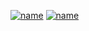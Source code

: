 [![name](https://blog.metacubic.org/content/images/2022/05/meta.1.png)](https://blog.metacubic.org/the-internet-and-web2-0/)
[![name](https://blog.metacubic.org/content/images/2022/05/meta.2.png)](https://blog.metacubic.org/cryptography-currency1-0/)
